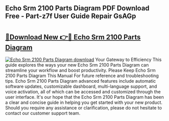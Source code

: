 ## Echo Srm 2100 Parts Diagram PDF Download Free - Part-z7f User Guide Repair GsAGp

# <h2><a href="http://dfmuihs.blite.top/?on=Echo+Srm+2100+Parts+Diagram">🔗Download New 👉🔴 Echo Srm 2100 Parts Diagram</a></h2>

[![Echo Srm 2100 Parts Diagram download](https://i.imgur.com/lujVjoI.png)](http://dfmuihs.blite.top/?on=Echo+Srm+2100+Parts+Diagram)
Your Gateway to Efficiency This guide explores the ways your new Echo Srm 2100 Parts Diagram can streamline your workflow and boost productivity. Please Keep Echo Srm 2100 Parts Diagram This Manual For future reference and troubleshooting tips. Echo Srm 2100 Parts Diagram advanced features include automatic software updates, customizable dashboard, multi-language support, and voice activation, all of which can be accessed and customized through the user interface. It's our hope that the Echo Srm 2100 Parts Diagram has been a clear and concise guide in helping you get started with your new product. Should you require any assistance or clarification, please do not hesitate to contact our customer support team.
